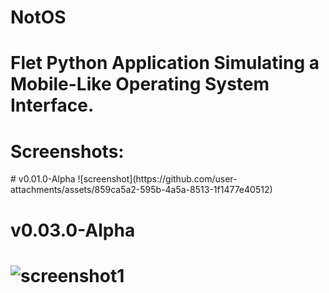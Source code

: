 # NotOS

# Flet Python Application Simulating a Mobile-Like Operating System Interface.

# Screenshots:

<div class="container">
  # v0.01.0-Alpha
  ![screenshot](https://github.com/user-attachments/assets/859ca5a2-595b-4a5a-8513-1f1477e40512)
  
  # v0.03.0-Alpha
  # ![screenshot1](https://github.com/user-attachments/assets/62d2ab54-d2fc-40a1-92db-636b47b2fce3)
</div>
